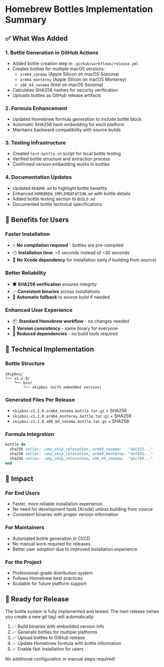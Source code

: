 # Homebrew Bottles Implementation Summary

## ✅ What Was Added

### 1. **Bottle Generation in GitHub Actions**
- Added bottle creation step in `.github/workflows/release.yml`
- Creates bottles for multiple macOS versions:
  - `arm64_sonoma` (Apple Silicon on macOS Sonoma)
  - `arm64_monterey` (Apple Silicon on macOS Monterey)
  - `x86_64_sonoma` (Intel on macOS Sonoma)
- Calculates SHA256 hashes for security verification
- Uploads bottles as GitHub release artifacts

### 2. **Formula Enhancement**
- Updated Homebrew formula generation to include bottle block
- Automatic SHA256 hash embedding for each platform
- Maintains backward compatibility with source builds

### 3. **Testing Infrastructure**
- Created `test-bottle.sh` script for local bottle testing
- Verified bottle structure and extraction process
- Confirmed version embedding works in bottles

### 4. **Documentation Updates**
- Updated `README.md` to highlight bottle benefits
- Enhanced `HOMEBREW_IMPLEMENTATION.md` with bottle details
- Added bottle testing section to `BUILD.md`
- Documented bottle technical specifications

## 🚀 Benefits for Users

### **Faster Installation**
- ⚡ **No compilation required** - bottles are pre-compiled
- 🕐 **Installation time**: ~5 seconds instead of ~30 seconds
- 💾 **No Xcode dependency** for installation (only if building from source)

### **Better Reliability**  
- 🛡️ **SHA256 verification** ensures integrity
- ✅ **Consistent binaries** across installations
- 🔄 **Automatic fallback** to source build if needed

### **Enhanced User Experience**
- 📦 **Standard Homebrew workflow** - no changes needed
- 🎯 **Version consistency** - same binary for everyone
- 🔧 **Reduced dependencies** - no build tools required

## 🔧 Technical Implementation

### **Bottle Structure**
```
skipboi/
└── v1.2.0/
    └── bin/
        └── skipboi (with embedded version)
```

### **Generated Files Per Release**
- `skipboi-v1.2.0.arm64_sonoma.bottle.tar.gz` + SHA256
- `skipboi-v1.2.0.arm64_monterey.bottle.tar.gz` + SHA256  
- `skipboi-v1.2.0.x86_64_sonoma.bottle.tar.gz` + SHA256

### **Formula Integration**
```ruby
bottle do
  sha256 cellar: :any_skip_relocation, arm64_sonoma:   "abc123..."
  sha256 cellar: :any_skip_relocation, arm64_monterey: "def456..."
  sha256 cellar: :any_skip_relocation, x86_64_sonoma:  "ghi789..."
end
```

## 🎯 Impact

### **For End Users**
- Faster, more reliable installation experience
- No need for development tools (Xcode) unless building from source
- Consistent binaries with proper version information

### **For Maintainers**  
- Automated bottle generation in CI/CD
- No manual work required for releases
- Better user adoption due to improved installation experience

### **For the Project**
- Professional-grade distribution system
- Follows Homebrew best practices
- Scalable for future platform support

## 🧪 Ready for Release

The bottle system is fully implemented and tested. The next release (when you create a new git tag) will automatically:

1. ✅ Build binaries with embedded version info
2. ✅ Generate bottles for multiple platforms  
3. ✅ Upload bottles to GitHub release
4. ✅ Update Homebrew formula with bottle information
5. ✅ Enable fast installation for users

No additional configuration or manual steps required!